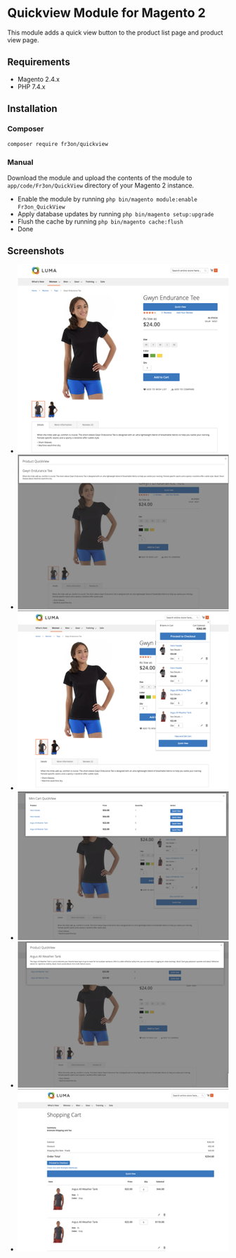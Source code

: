 # Quickview Module for Magento 2

This module adds a quick view button to the product list page and product view page.

## Requirements
- Magento 2.4.x
- PHP 7.4.x
## Installation

### Composer

```bash
composer require fr3on/quickview
```

### Manual

Download the module and upload the contents of the module to `app/code/Fr3on/QuickView` directory of your Magento 2 instance.
- Enable the module by running `php bin/magento module:enable Fr3on_QuickView`
- Apply database updates by running `php bin/magento setup:upgrade`
- Flush the cache by running `php bin/magento cache:flush`
- Done

## Screenshots
- ![Product List Page](screenshots/1.png)
- ![Product View Page](screenshots/2.png)
- ![Quick View Popup](screenshots/3.png)
- ![Quick View Popup](screenshots/4.png)
- ![Quick View Popup](screenshots/5.png)
- ![Cart View Page](screenshots/6.png)
